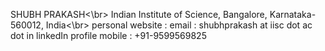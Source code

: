 SHUBH PRAKASH<\br>
Indian Institute of Science, Bangalore, Karnataka-560012, India<\br>
personal website : 
email : shubhprakash at iisc dot ac dot in
linkedIn profile
mobile : +91-9599569825

